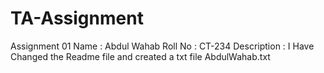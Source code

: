 # TA-Assignment
Assignment 01
Name : Abdul Wahab
Roll No : CT-234
Description : I Have Changed the Readme file and created a txt file AbdulWahab.txt
